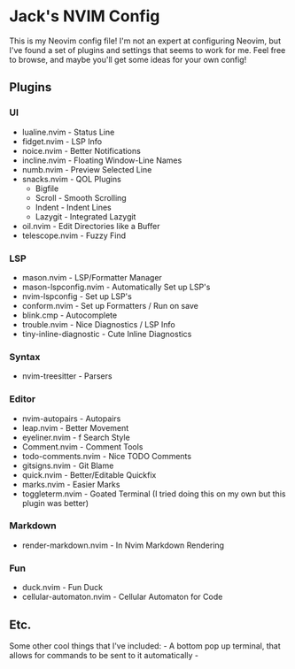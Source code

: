 # Jack's NVIM Config
 
This is my Neovim config file! I'm not an expert at configuring Neovim, but I've
found a set of plugins and settings that seems to work for me. Feel free to
browse, and maybe you'll get some ideas for your own config!

## Plugins

### UI

* lualine.nvim - Status Line
* fidget.nvim - LSP Info
* noice.nvim - Better Notifications
* incline.nvim - Floating Window-Line Names
* numb.nvim - Preview Selected Line
* snacks.nvim - QOL Plugins
    * Bigfile
    * Scroll - Smooth Scrolling
    * Indent - Indent Lines
    * Lazygit - Integrated Lazygit
* oil.nvim - Edit Directories like a Buffer
* telescope.nvim - Fuzzy Find

### LSP

* mason.nvim - LSP/Formatter Manager
* mason-lspconfig.nvim - Automatically Set up LSP's
* nvim-lspconfig - Set up LSP's
* conform.nvim - Set up Formatters / Run on save
* blink.cmp - Autocomplete
* trouble.nvim - Nice Diagnostics / LSP Info
* tiny-inline-diagnostic - Cute Inline Diagnostics

### Syntax

* nvim-treesitter - Parsers

### Editor

* nvim-autopairs - Autopairs
* leap.nvim - Better Movement
* eyeliner.nvim - f Search Style
* Comment.nvim - Comment Tools
* todo-comments.nvim - Nice TODO Comments
* gitsigns.nvim - Git Blame
* quick.nvim - Better/Editable Quickfix
* marks.nvim - Easier Marks
* toggleterm.nvim - Goated Terminal (I tried doing this on my own but this plugin was better)

### Markdown
 
* render-markdown.nvim - In Nvim Markdown Rendering

### Fun

* duck.nvim - Fun Duck
* cellular-automaton.nvim - Cellular Automaton for Code

## Etc.

Some other cool things that I've included:
    - A bottom pop up terminal, that allows for commands to be sent to it automatically
    -
